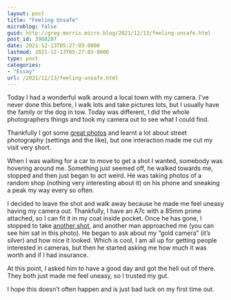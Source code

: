 ```yaml
---
layout: post
title: "Feeling Unsafe"
microblog: false
guid: http://greg-morris.micro.blog/2021/12/13/feeling-unsafe.html
post_id: 3988287
date: 2021-12-13T05:27:03-0000
lastmod: 2021-12-13T05:27:03-0000
type: post
categories:
- "Essay"
url: /2021/12/13/feeling-unsafe.html
---
```

<p>Today I had a wonderful walk around a local town with my camera. I’ve never done this before, I walk lots and take pictures lots, but I usually have the family or the dog in tow. Today was different, I did the whole photographers things and took my camera out to see what I could find.</p><p>Thankfully I got some <a href="https://gregmorris.co.uk/photos/newark-nottinghamshire/">great photos</a> and learnt a lot about street photography (settings and the like), but one interaction made me cut my visit very short.</p><p>When I was waiting for a car to move to get a shot I wanted, somebody was hovering around me. Something just seemed off, he walked towards me, stopped and then just began to act weird. He was taking photos of a random shop (nothing very interesting about it) on his phone and sneaking a peak my way every so often.</p><p>I decided to leave the shot and walk away because he made me feel uneasy having my camera out. Thankfully, I have an A7c with a 85mm prime attached, so I can fit it in my coat inside pocket. Once he has gone, I stopped to take <a href="https://gregmorris.co.uk/content/images/size/w1600/2021/12/DSC01314.jpg">another shot</a>, and another man approached me (you can see him sat in this photo). He began to ask about my “gold camera” (it’s silver) and how nice it looked. Which is cool, I am all up for getting people interested in cameras, but then he started asking me how much it was worth and if I had insurance.</p><p>At this point, I asked him to have a good day and got the hell out of there. They both just made me feel uneasy, so I trusted my gut.</p><p>I hope this doesn’t often happen and is just bad luck on my first time out.</p>
